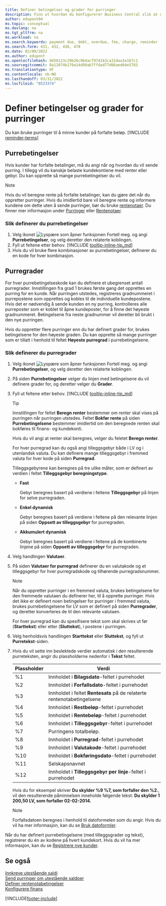 ```yaml
---
title: Definer betingelser og grader for purringer
description: Finn ut hvordan du konfigurerer Business Central slik at du kan sende en påminnelse til en kunde om en betaling som er forfalt, og legge gebyrer til betalingen på grunn av forsinkelsen.
author: edupont04
ms.topic: conceptual
ms.devlang: na
ms.tgt_pltfrm: na
ms.workload: na
ms.search.keywords: payment due, debt, overdue, fee, charge, reminder
ms.search.form: 431, 432, 436, 478
ms.date: 02/09/2022
ms.author: edupont
ms.openlocfilehash: 9456123c29b26c964acf974163ca31daa1e1b7c1
ms.sourcegitcommit: 8a12074b170a14d98ab7ffdad77d66aed64e5783
ms.translationtype: HT
ms.contentlocale: nb-NO
ms.lasthandoff: 03/31/2022
ms.locfileid: "8523374"
---
```

# <a name="set-up-reminder-terms-and-levels"></a>Definer betingelser og grader for purringer

Du kan bruke purringer til å minne kunder på forfalte beløp. [!INCLUDE [reminder-terms](includes/reminder-terms.md)]

## <a name="reminder-terms"></a>Purrebetingelser

Hvis kunder har forfalte betalinger, må du angi når og hvordan du vil sende purring. I tillegg vil du kanskje belaste kundekontiene med renter eller gebyr. Du kan opprette så mange purrebetingelser du vil.  

> [!NOTE]
> Hvis du vil beregne rente på forfalte betalinger, kan du gjøre det når du oppretter purringer. Hvis du imidlertid bare vil beregne rente og informere kundene om dette uten å sende purringer, bør du bruke [rentenotaer](finance-setup-finance-charges.md). Du finner mer informasjon under [Purringer](receivables-collect-outstanding-balances.md#reminders) eller [Rentenotaer](receivables-collect-outstanding-balances.md#finance-charges).

### <a name="to-set-up-reminder-terms"></a>Slik definerer du purrebetingelser

1. Velg ikonet ![Lyspære som åpner funksjonen Fortell meg.](media/ui-search/search_small.png "Fortell hva du vil gjøre") og angi **Purrebetingelser**, og velg deretter den relaterte koblingen.  
2. Fyll ut feltene etter behov. [!INCLUDE [tooltip-inline-tip_md](includes/tooltip-inline-tip_md.md)]  
3. Hvis du vil bruke flere kombinasjoner av purrebetingelser, definerer du en kode for hver kombinasjon.

## <a name="reminder-levels"></a>Purregrader

For hver purrebetingelseskode kan du definere et ubegrenset antall purregrader. Innstillingen fra grad 1 brukes første gang det opprettes en purring for en kunde. Når purringen utstedes, registreres gradnummeret i purrepostene som opprettes og kobles til de individuelle kundepostene. Hvis det er nødvendig å sende kunden en ny purring, kontrolleres alle purreposter som er koblet til åpne kundeposter, for å finne det høyeste gradnummeret. Betingelsene fra neste gradnummer vil deretter bli brukt i den nye purringen.

Hvis du oppretter flere purringer enn du har definert grader for, brukes betingelsene for den høyeste graden. Du kan opprette så mange purringer som er tillatt i henhold til feltet **Høyeste purregrad** i purrebetingelsene.

### <a name="to-set-up-reminder-levels"></a>Slik definerer du purregrader

1. Velg ikonet ![Lyspære som åpner funksjonen Fortell meg.](media/ui-search/search_small.png "Fortell hva du vil gjøre") og angi **Purrebetingelser**, og velg deretter den relaterte koblingen.  
2. På siden **Purrebetingelser** velger du linjen med betingelsene du vil definere grader for, og deretter velger du **Grader**.  
3. Fyll ut feltene etter behov. [!INCLUDE [tooltip-inline-tip_md](includes/tooltip-inline-tip_md.md)]  

    > [!TIP]
    > Innstillingen for feltet **Beregn renter** bestemmer om renter skal vises på purringen når purringen utstedes. Feltet **Bokfør rente** på siden **Purrebetingelsene** bestemmer imidlertid om den beregnede renten skal bokføres til finans- og kundekonti.
    >
    > Hvis du vil angi at renter skal beregnes, velger du feletet **Beregn renter**.

    For hver purregrad kan du også angi tilleggsgebyr både i LV og i utenlandsk valuta. Du kan definere mange tilleggsgebyr i fremmed valuta for hver kode på siden **Purregrad**.  

    Tilleggsgebyrene kan beregnes på tre ulike måter, som er definert av verdien i feltet **Tilleggsgebyr beregningstype**.  

    - **Fast**

        Gebyr beregnes basert på verdiene i feltene **Tilleggsgebyr** på linjen for selve purregraden.  
    - **Enkel dynamisk**

        Gebyr beregnes basert på verdiene i feltene på den relevante linjen på siden **Oppsett av tilleggsgebyr** for purregraden.
    - **Akkumulert dynamisk**

        Gebyr beregnes basert på verdiene i feltene på de kombinerte linjene på siden **Oppsett av tilleggsgebyr** for purregraden.

4. Velg handlingen **Valutaer**.
5. På siden **Valutaer for purregrad** definerer du en valutakode og et tilleggsgebyr for hver purregradskode og tilhørende purregradsnummer.

    > [!NOTE]  
    > Når du oppretter purringer i en fremmed valuta, brukes betingelsene for den fremmede valutaen du definerer her, til å opprette purringer. Hvis det ikke er definert noen betingelser for purringer i fremmed valuta, brukes purrebetingelsene for LV som er definert på siden **Purregrader**, og deretter konverteres de til den relevante valutaen.

    For hver purregrad kan du spesifisere tekst som skal skrives ut før (**Starttekst**) eller etter (**Sluttekst**), i postene i purringen.

6. Velg henholdsvis handlingen **Starttekst** eller **Sluttekst**, og fyll ut **Purretekst**-siden.
7. Hvis du vil sette inn beslektede verdier automatisk i den resulterende purreteksten, angir du plassholderne nedenfor i **Tekst** feltet.  

    |Plassholder|Verdi|  
    |-----------------|-----------|  
    |%1|Innholdet i **Bilagsdato**-feltet i purrehodet|  
    |%2|Innholdet i **Forfallsdato**-feltet i purrehodet|  
    |%3|Innholdet i feltet **Rentesats** på de relaterte rentenotabetingelsene|  
    |%4|Innholdet i **Restbeløp**-feltet i purrehodet|  
    |%5|Innholdet i **Rentebeløp**-feltet i purrehodet|  
    |%6|Innholdet i **Tilleggsgebyr**-feltet i purrehodet|  
    |%7|Purringens totalbeløp.|  
    |%8|Innholdet i **Purregrad**-feltet i purrehodet|  
    |%9|Innholdet i **Valutakode**-feltet i purrehodet|  
    |%10|Innholdet i **Bokføringsdato**-feltet i purrehodet|  
    |%11|Selskapsnavnet|  
    |%12|Innholdet i **Tilleggsgebyr per linje**-feltet i purrehodet|  

    Hvis du for eksempel skriver **Du skylder %9 %7, som forfaller den %2.**, vil den resulterende påminnelsen inneholde følgende tekst: **Du skylder 1 200,50 LV, som forfaller 02-02-2014.**

    > [!NOTE]
    > Forfallsdatoen beregnes i henhold til datoformelen som du angir. Hvis du vil ha mer informasjon, kan du se [Bruk datoformler](ui-enter-date-ranges.md#use-date-formulas).

Når du har definert purrebetingelsene (med tilleggsgrader og tekst), registrerer du én av kodene på hvert kundekort. Hvis du vil ha mer informasjon, kan du se [Registrere nye kunder](sales-how-register-new-customers.md).  

## <a name="see-also"></a>Se også

[Innkreve utestående saldi](receivables-collect-outstanding-balances.md)  
[Send purringer om utestående saldoer](receivables-send-reminders.md)  
[Definer rentenotabetingelser](finance-setup-finance-charges.md)  
[Konfigurere finans](finance-setup-finance.md)  


[!INCLUDE[footer-include](includes/footer-banner.md)]